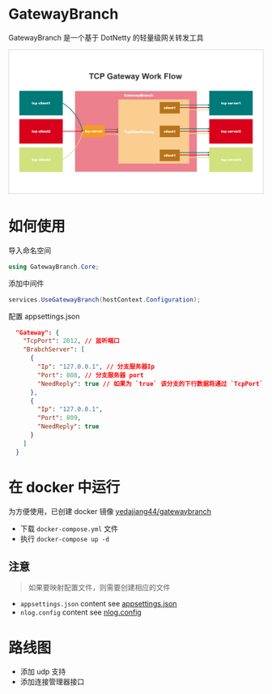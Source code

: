 # GatewayBranch

GatewayBranch 是一个基于 DotNetty 的轻量级网关转发工具

![workflow](./imgs/workflow.png)

# 如何使用

导入命名空间

```c#
using GatewayBranch.Core;
```

添加中间件

```c#
services.UseGatewayBranch(hostContext.Configuration);
```

配置 appsettings.json

```json
  "Gateway": {
    "TcpPort": 2012, // 监听端口
    "BrabchServer": [
      {
        "Ip": "127.0.0.1", // 分支服务器Ip
        "Port": 808, // 分支服务器 port
        "NeedReply": true // 如果为 `true` 该分支的下行数据将通过 `TcpPort` 下发至终端,否则将过滤掉
      },
      {
        "Ip": "127.0.0.1",
        "Port": 809,
        "NeedReply": true
      }
    ]
  }
```

# 在 docker 中运行

为方便使用，已创建 docker 镜像 [yedajiang44/gatewaybranch](https://hub.docker.com/r/yedajiang44/gatewaybranch)

- 下载 `docker-compose.yml` 文件
- 执行 `docker-compose up -d`

## 注意

> 如果要映射配置文件，则需要创建相应的文件

- `appsettings.json` content see [appsettings.json](./src/GatewayBranch.Application/appsettings.json)
- `nlog.config` content see [nlog.config](./src/GatewayBranch.Application/nlog.config)

# 路线图

- 添加 udp 支持
- 添加连接管理器接口
